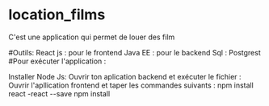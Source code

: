 # location_films

C'est une application qui permet de louer des film

#Outils:
React js : pour le frontend
Java EE : pour le backend
Sql : Postgrest
#Pour exécuter l'application :
 
 Installer Node Js:
 Ouvrir ton aplication backend et exécuter le fichier : 
 Ouvrir l'apllication frontend et taper les commandes suivants :
 npm install react -react --save
 npm install
